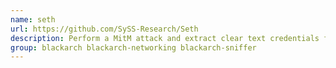 ```yaml
---
name: seth
url: https://github.com/SySS-Research/Seth
description: Perform a MitM attack and extract clear text credentials from RDP connections.
group: blackarch blackarch-networking blackarch-sniffer
---
```

